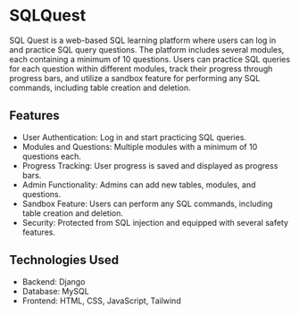 # SQLQuest

SQL Quest is a web-based SQL learning platform where users can log in and practice SQL query questions. The platform includes several modules, each containing a minimum of 10 questions. Users can practice SQL queries for each question within different modules, track their progress through progress bars, and utilize a sandbox feature for performing any SQL commands, including table creation and deletion.

## Features
* User Authentication: Log in and start practicing SQL queries.
* Modules and Questions: Multiple modules with a minimum of 10 questions each.
* Progress Tracking: User progress is saved and displayed as progress bars.
* Admin Functionality: Admins can add new tables, modules, and questions.
* Sandbox Feature: Users can perform any SQL commands, including table creation and deletion.
* Security: Protected from SQL injection and equipped with several safety features.
## Technologies Used
* Backend: Django
* Database: MySQL
* Frontend: HTML, CSS, JavaScript, Tailwind
